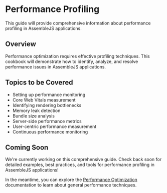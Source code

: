 # Performance Profiling

This guide will provide comprehensive information about performance profiling in AssembleJS applications.

## Overview

Performance optimization requires effective profiling techniques. This cookbook will demonstrate how to identify, analyze, and resolve performance issues in AssembleJS applications.

## Topics to be Covered

- Setting up performance monitoring
- Core Web Vitals measurement
- Identifying rendering bottlenecks
- Memory leak detection
- Bundle size analysis
- Server-side performance metrics
- User-centric performance measurement
- Continuous performance monitoring

## Coming Soon

We're currently working on this comprehensive guide. Check back soon for detailed examples, best practices, and tools for performance profiling in AssembleJS applications!

In the meantime, you can explore the [Performance Optimization](../performance-optimization) documentation to learn about general performance techniques.